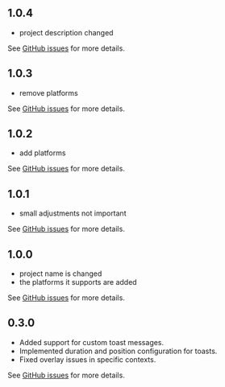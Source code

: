 ## 1.0.4

- project description changed

See [GitHub issues](https://github.com/cristianlag97/toastify_flutter) for more details.

## 1.0.3

- remove platforms

See [GitHub issues](https://github.com/cristianlag97/toastify_flutter) for more details.

## 1.0.2

- add platforms

See [GitHub issues](https://github.com/cristianlag97/toastify_flutter) for more details.

## 1.0.1

- small adjustments not important

See [GitHub issues](https://github.com/cristianlag97/toastify_flutter) for more details.

## 1.0.0

- project name is changed
- the platforms it supports are added

See [GitHub issues](https://github.com/cristianlag97/toastify_flutter) for more details.

## 0.3.0

- Added support for custom toast messages.
- Implemented duration and position configuration for toasts.
- Fixed overlay issues in specific contexts.

See [GitHub issues](https://github.com/cristianlag97/toastify_flutter) for more details.